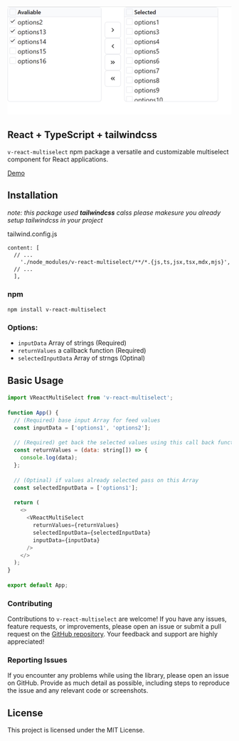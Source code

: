 ![V React Multiselect screenshot](https://raw.githubusercontent.com/venkat-sci/v-react-multiselect/refs/heads/master/images/vreactmultiselect.png)

## React + TypeScript + tailwindcss

`v-react-multiselect` npm package a versatile and customizable multiselect component for React applications.

[Demo](https://v-react-multiselect.vercel.app/)

## Installation

_note: this package used **tailwindcss** calss please makesure you already setup tailwindcss in your project_

tailwind.config.js

```
content: [
  // ...
    './node_modules/v-react-multiselect/**/*.{js,ts,jsx,tsx,mdx,mjs}',
  // ...
  ],
```

### npm

```
npm install v-react-multiselect
```

### Options:

- `inputData` Array of strings (Required)
- `returnValues` a callback function (Required)
- `selectedInputData` Array of strngs (Optinal)

## Basic Usage

```js
import VReactMultiSelect from 'v-react-multiselect';

function App() {
  // (Required) base input Array for feed values
  const inputData = ['options1', 'options2'];

  // (Required) get back the selected values using this call back function as Array
  const returnValues = (data: string[]) => {
    console.log(data);
  };

  // (Optinal) if values already selected pass on this Array
  const selectedInputData = ['options1'];

  return (
    <>
      <VReactMultiSelect
        returnValues={returnValues}
        selectedInputData={selectedInputData}
        inputData={inputData}
      />
    </>
  );
}

export default App;
```

### Contributing

Contributions to `v-react-multiselect` are welcome! If you have any issues, feature requests, or improvements, please open an issue or submit a pull request on the [GitHub repository](https://github.com/venkat-sci/v-react-multiselect). Your feedback and support are highly appreciated!

### Reporting Issues

If you encounter any problems while using the library, please open an issue on GitHub. Provide as much detail as possible, including steps to reproduce the issue and any relevant code or screenshots.

## License

This project is licensed under the MIT License.
